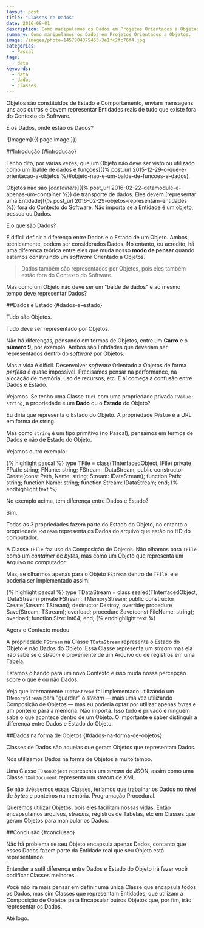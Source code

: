 ```yaml
---
layout: post
title: "Classes de Dados"
date: 2016-08-01
description: Como manipulamos os Dados em Projetos Orientados a Objetos.
summary: Como manipulamos os Dados em Projetos Orientados a Objetos.
image: /images/photo-1457904375453-3e1fc2fc76f4.jpg
categories: 
  - Pascal
tags:
  - data
keywords:
  - data
  - dados
  - classes
--- 
```


Objetos são constituídos de Estado e Comportamento, enviam mensagens uns aos outros e devem representar Entidades reais de tudo que existe fora do Contexto do Software.

E os Dados, onde estão os Dados?

<!--more-->

![Imagem]({{ page.image }})

##Introdução {#introducao}

Tenho dito, por várias vezes, que um Objeto não deve ser visto ou utilizado como um [balde de dados e funções]({% post_url 2015-12-29-o-que-e-orientacao-a-objetos %}#objeto-nao-e-um-balde-de-funcoes-e-dados).

Objetos não são [*containers*]({% post_url 2016-02-22-datamodule-e-apenas-um-container %}) de transporte de dados. Eles devem [representar uma Entidade]({% post_url 2016-02-29-objetos-representam-entidades %}) fora do Contexto do Software. Não importa se a Entidade é um objeto, pessoa ou Dados.

E o que são Dados?

É difícil definir a diferença entre Dados e o Estado de um Objeto. Ambos, tecnicamente, podem ser considerados Dados. No entanto, eu acredito, há uma diferença teórica entre eles que muda nosso **modo de pensar** quando estamos construindo um *software* Orientado a Objetos.

>Dados também são representados por Objetos, pois eles também estão fora do Contexto do Software.

Mas como um Objeto não deve ser um "balde de dados" e ao mesmo tempo deve representar Dados?

##Dados e Estado {#dados-e-estado}

Tudo são Objetos. 

Tudo deve ser representado por Objetos. 

Não há diferenças, pensando em termos de Objetos, entre um **Carro** e o **número 9**, por exemplo. Ambos são Entidades que deveriam ser representados dentro do *software* por Objetos.

Mas a vida é difícil. Desenvolver *software* Orientado a Objetos de forma *perfeita* é quase impossível. Precisamos pensar na performance, na alocação de memória, uso de recursos, etc. E aí começa a confusão entre Dados e Estado.

Vejamos. Se tenho uma Classe `TUrl` com uma propriedade privada `FValue: string`, a propriedade é um **Dado** ou o **Estado** do Objeto?

Eu diria que representa o Estado do Objeto. A propriedade `FValue` é a URL em forma de string.

Mas como `string` é um tipo primitivo (no Pascal), pensamos em termos de Dados e não de Estado do Objeto.

Vejamos outro exemplo:

{% highlight pascal %}
type
  TFile = class(TInterfacedObject, IFile)
  private
    FPath: string;
    FName: string;
    FStream: IDataStream;
  public
    constructor Create(const Path, Name: string; 
      Stream: IDataStream);
    function Path: string;
    function Name: string;
    function Stream: IDataStream; 
  end;
{% endhighlight text %}

No exemplo acima, tem diferença entre Dados e Estado?

Sim.

Todas as 3 propriedades fazem parte do Estado do Objeto, no entanto a propriedade `FStream` representa os Dados do arquivo que estão no HD do computador.

A Classe `TFile` faz uso da Composição de Objetos. Não olhamos para `TFile` como um *container* de *bytes*, mas como um Objeto que representa um Arquivo no computador.

Mas, se olharmos apenas para o Objeto `FStream` dentro de `TFile`, ele poderia ser implementado assim:

{% highlight pascal %}
type
  TDataStream = class sealed(TInterfacedObject, IDataStream)
  private
    FStream: TMemoryStream;
  public
    constructor Create(Stream: TStream);
    destructor Destroy; override;
    procedure Save(Stream: TStream); overload;
    procedure Save(const FileName: string); overload;
    function Size: Int64;
  end;
{% endhighlight text %}

Agora o Contexto mudou.

A propriedade `FStream` na Classe `TDataStream` representa o Estado do Objeto e não Dados do Objeto. Essa Classe representa um *stream* mas ela não sabe se o *stream* é proveniente de um Arquivo ou de registros em uma Tabela.

Estamos olhando para um novo Contexto e isso muda nossa percepção sobre o que é ou não Dados.

Veja que internamente `TDataStream` foi implementado utilizando um `TMemoryStream` para "guardar" o *stream* — mais uma vez utilizando Composição de Objetos — mas eu poderia optar por utilizar apenas *bytes* e um ponteiro para a memória. Não importa. Isso tudo é privado e ninguém sabe o que acontece dentro de um Objeto. O importante é saber distinguir a diferença entre Dados e Estado do Objeto.

##Dados na forma de Objetos {#dados-na-forma-de-objetos}

Classes de Dados são aquelas que geram Objetos que representam Dados.

Nós utilizamos Dados na forma de Objetos a muito tempo.

Uma Classe `TJsonObject` representa um *stream* de JSON, assim como uma Classe `TXmlDocument` representa um *stream* de XML.

Se não tivéssemos essas Classes, teríamos que trabalhar os Dados no nível de *bytes* e ponteiros na memória. Programação Procedural.

Queremos utilizar Objetos, pois eles facilitam nossas vidas. Então encapsulamos arquivos, *streams*, registros de Tabelas, etc em Classes que geram Objetos para manipular os Dados.
  
##Conclusão {#conclusao}

Não há problema se seu Objeto encapsula apenas Dados, contanto que esses Dados fazem parte da Entidade real que seu Objeto está representando.

Entender a sutil diferença entre Dados e Estado do Objeto irá fazer você codificar Classes melhores. 

Você não irá mais pensar em definir uma única Classe que encapsula todos os Dados, mas sim Classes que representam Entidades, que utilizam a Composição de Objetos para Encapsular outros Objetos que, por fim, irão representar os Dados.

Até logo.
